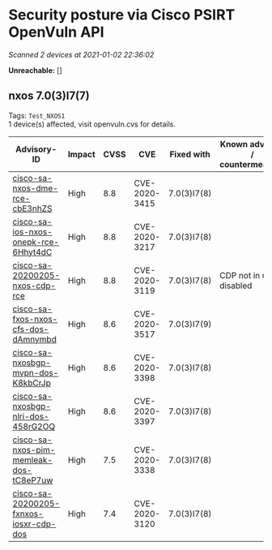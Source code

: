 # Security posture via Cisco PSIRT OpenVuln API

*Scanned 2 devices at 2021-01-02 22:36:02*

**Unreachable:** []  

## nxos 7.0(3)I7(7)  
  
Tags: `Test_NXOS1`   
1 device(s) affected, visit openvuln.cvs for details.

| Advisory-ID | Impact | CVSS | CVE | Fixed with | Known advisory / countermeasure |  
| ----------- | ------ | ---- | --- | ---------- | ------------------------------- |  
| [cisco-sa-nxos-dme-rce-cbE3nhZS](https://tools.cisco.com/security/center/content/CiscoSecurityAdvisory/cisco-sa-nxos-dme-rce-cbE3nhZS)| High | 8.8 | CVE-2020-3415 | 7.0(3)I7(8) |  |
| [cisco-sa-ios-nxos-onepk-rce-6Hhyt4dC](https://tools.cisco.com/security/center/content/CiscoSecurityAdvisory/cisco-sa-ios-nxos-onepk-rce-6Hhyt4dC)| High | 8.8 | CVE-2020-3217 | 7.0(3)I7(8) |  |
| [cisco-sa-20200205-nxos-cdp-rce](https://tools.cisco.com/security/center/content/CiscoSecurityAdvisory/cisco-sa-20200205-nxos-cdp-rce)| High | 8.8 | CVE-2020-3119 | 7.0(3)I7(8) | CDP not in use / disabled |
| [cisco-sa-fxos-nxos-cfs-dos-dAmnymbd](https://tools.cisco.com/security/center/content/CiscoSecurityAdvisory/cisco-sa-fxos-nxos-cfs-dos-dAmnymbd)| High | 8.6 | CVE-2020-3517 | 7.0(3)I7(9) |  |
| [cisco-sa-nxosbgp-mvpn-dos-K8kbCrJp](https://tools.cisco.com/security/center/content/CiscoSecurityAdvisory/cisco-sa-nxosbgp-mvpn-dos-K8kbCrJp)| High | 8.6 | CVE-2020-3398 | 7.0(3)I7(8) |  |
| [cisco-sa-nxosbgp-nlri-dos-458rG2OQ](https://tools.cisco.com/security/center/content/CiscoSecurityAdvisory/cisco-sa-nxosbgp-nlri-dos-458rG2OQ)| High | 8.6 | CVE-2020-3397 | 7.0(3)I7(8) |  |
| [cisco-sa-nxos-pim-memleak-dos-tC8eP7uw](https://tools.cisco.com/security/center/content/CiscoSecurityAdvisory/cisco-sa-nxos-pim-memleak-dos-tC8eP7uw)| High | 7.5 | CVE-2020-3338 | 7.0(3)I7(8) |  |
| [cisco-sa-20200205-fxnxos-iosxr-cdp-dos](https://tools.cisco.com/security/center/content/CiscoSecurityAdvisory/cisco-sa-20200205-fxnxos-iosxr-cdp-dos)| High | 7.4 | CVE-2020-3120 | 7.0(3)I7(8) |  |

